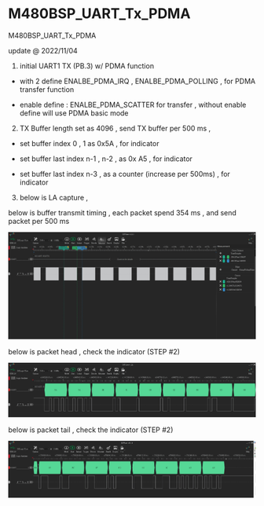 # M480BSP_UART_Tx_PDMA
 M480BSP_UART_Tx_PDMA


update @ 2022/11/04

1. initial UART1 TX (PB.3) w/ PDMA function 

- with 2 define ENALBE_PDMA_IRQ ,  ENALBE_PDMA_POLLING , for PDMA transfer function

- enable define : ENALBE_PDMA_SCATTER for transfer , without enable define will use PDMA basic mode

2. TX Buffer length set as 4096 , send TX buffer per 500 ms , 

- set buffer index 0 , 1 as 0x5A , for indicator

- set buffer last index n-1 , n-2 , as 0x A5 , for indicator

- set buffer last index n-3 , as a counter (increase per 500ms) , for indicator

3. below is LA capture  , 

below is buffer transmit timing , each packet spend 354 ms , and send packet per 500 ms

![image](https://github.com/released/M480BSP_UART_Tx_PDMA/blob/main/buffer_timing.jpg)	


below is packet head , check the indicator (STEP #2)

![image](https://github.com/released/M480BSP_UART_Tx_PDMA/blob/main/head.jpg)	


below is packet tail , check the indicator (STEP #2)

![image](https://github.com/released/M480BSP_UART_Tx_PDMA/blob/main/tail.jpg)	


